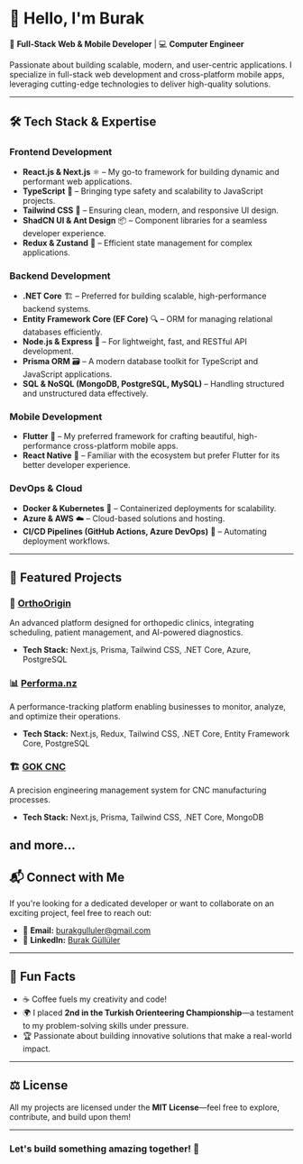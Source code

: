 # 👋 Hello, I'm Burak

🚀 **Full-Stack Web & Mobile Developer** | 💻 **Computer Engineer**  

Passionate about building scalable, modern, and user-centric applications. I specialize in full-stack web development and cross-platform mobile apps, leveraging cutting-edge technologies to deliver high-quality solutions.

---

## 🛠️ Tech Stack & Expertise

### **Frontend Development**
- **React.js & Next.js** ⚛️ – My go-to framework for building dynamic and performant web applications.
- **TypeScript** 🔹 – Bringing type safety and scalability to JavaScript projects.
- **Tailwind CSS** 🎨 – Ensuring clean, modern, and responsive UI design.
- **ShadCN UI & Ant Design** 📦 – Component libraries for a seamless developer experience.
- **Redux & Zustand** 🌟 – Efficient state management for complex applications.

### **Backend Development**
- **.NET Core** 🏗️ – Preferred for building scalable, high-performance backend systems.
- **Entity Framework Core (EF Core)** 🔍 – ORM for managing relational databases efficiently.
- **Node.js & Express** 🚀 – For lightweight, fast, and RESTful API development.
- **Prisma ORM** 🗃️ – A modern database toolkit for TypeScript and JavaScript applications.
- **SQL & NoSQL (MongoDB, PostgreSQL, MySQL)** – Handling structured and unstructured data effectively.

### **Mobile Development**
- **Flutter** 📱 – My preferred framework for crafting beautiful, high-performance cross-platform mobile apps.
- **React Native** 🔧 – Familiar with the ecosystem but prefer Flutter for its better developer experience.

### **DevOps & Cloud**
- **Docker & Kubernetes** 🐳 – Containerized deployments for scalability.
- **Azure & AWS** ☁️ – Cloud-based solutions and hosting.
- **CI/CD Pipelines (GitHub Actions, Azure DevOps)** 🚀 – Automating deployment workflows.

---

## 🌟 Featured Projects

### **🚀 [OrthoOrigin](https://www.orthoorigin.com/)**
An advanced platform designed for orthopedic clinics, integrating scheduling, patient management, and AI-powered diagnostics.
- **Tech Stack:** Next.js, Prisma, Tailwind CSS, .NET Core, Azure, PostgreSQL

### **📊 [Performa.nz](https://www.performanz.vercel.app/)**
A performance-tracking platform enabling businesses to monitor, analyze, and optimize their operations.
- **Tech Stack:** Next.js, Redux, Tailwind CSS, .NET Core, Entity Framework Core, PostgreSQL

### **🏗️ [GOK CNC](https://www.gokcnc.com/)**
A precision engineering management system for CNC manufacturing processes.
- **Tech Stack:** Next.js, Prisma, Tailwind CSS, .NET Core, MongoDB

and more...
---

## 📬 Connect with Me

If you're looking for a dedicated developer or want to collaborate on an exciting project, feel free to reach out:

- 📩 **Email:** [burakgulluler@gmail.com](mailto:burakgulluler@gmail.com)
- 💼 **LinkedIn:** [Burak Güllüler](https://www.linkedin.com/in/burak-gulluler/)

---

## 🎯 Fun Facts
- ☕ Coffee fuels my creativity and code!
- 🌍 I placed **2nd in the Turkish Orienteering Championship**—a testament to my problem-solving skills under pressure.
- 🏆 Passionate about building innovative solutions that make a real-world impact.

---

## ⚖️ License
All my projects are licensed under the **MIT License**—feel free to explore, contribute, and build upon them!

---

### **Let's build something amazing together! 🚀**
